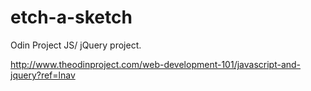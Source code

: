 # etch-a-sketch
Odin Project JS/ jQuery project.

http://www.theodinproject.com/web-development-101/javascript-and-jquery?ref=lnav
